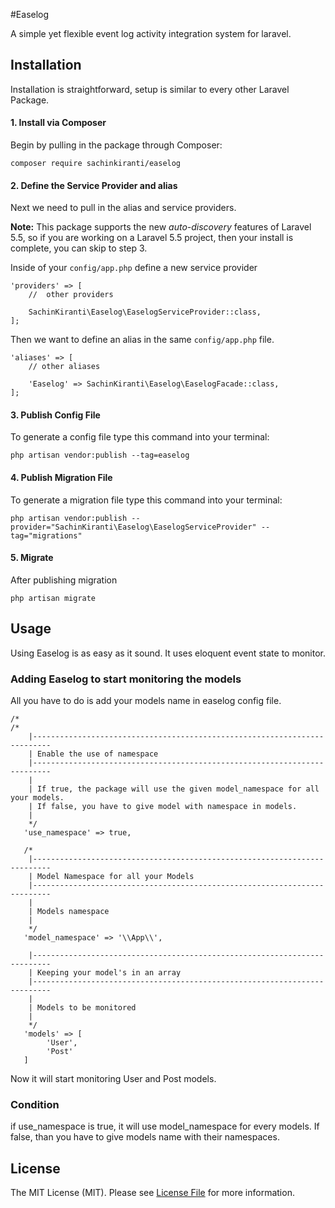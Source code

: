 #Easelog

A simple yet flexible event log activity integration system for laravel.
## Installation

Installation is straightforward, setup is similar to every other Laravel Package.

#### 1. Install via Composer

Begin by pulling in the package through Composer:

```
composer require sachinkiranti/easelog
```

#### 2. Define the Service Provider and alias

Next we need to pull in the alias and service providers.

**Note:** This package supports the new _auto-discovery_ features of Laravel 5.5, so if you are working on a Laravel 5.5 project, then your install is complete, you can skip to step 3.

Inside of your `config/app.php` define a new service provider

```
'providers' => [
	//  other providers

	SachinKiranti\Easelog\EaselogServiceProvider::class,
];
```

Then we want to define an alias in the same `config/app.php` file.

```
'aliases' => [
	// other aliases

	'Easelog' => SachinKiranti\Easelog\EaselogFacade::class,
];
```

#### 3. Publish Config File

To generate a config file type this command into your terminal:

```
php artisan vendor:publish --tag=easelog
```

#### 4. Publish Migration File

To generate a migration file type this command into your terminal:

```
php artisan vendor:publish --provider="SachinKiranti\Easelog\EaselogServiceProvider" --tag="migrations"
```

#### 5. Migrate

After publishing migration
```
php artisan migrate
```

## Usage
Using Easelog is as easy as it sound. It uses eloquent event state to monitor.

### Adding Easelog to start monitoring the models
All you have to do is add your models name in easelog config file.

```
/*
/*
    |--------------------------------------------------------------------------
    | Enable the use of namespace
    |--------------------------------------------------------------------------
    |
    | If true, the package will use the given model_namespace for all your models.
    | If false, you have to give model with namespace in models.
    |
    */
   'use_namespace' => true,
 
   /*
    |--------------------------------------------------------------------------
    | Model Namespace for all your Models
    |--------------------------------------------------------------------------
    |
    | Models namespace
    |
    */
   'model_namespace' => '\\App\\',
   
    |--------------------------------------------------------------------------
    | Keeping your model's in an array
    |--------------------------------------------------------------------------
    |
    | Models to be monitored
    |
    */
   'models' => [
        'User',
        'Post'
   ]
```
Now it will start monitoring User and Post models.

### Condition
if use_namespace is true, it will use model_namespace for every models. If false, than you have to give models name with their namespaces.

## License

The MIT License (MIT). Please see [License File](LICENSE.md) for more information.